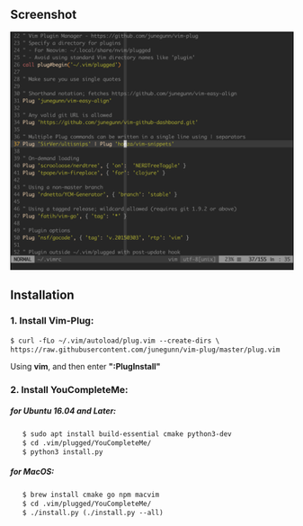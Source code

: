 ## Screenshot
![image](https://github.com/DylanCCWang/.vimrc/blob/master/Screenshot.png)

## Installation
### 1. Install Vim-Plug:
    $ curl -fLo ~/.vim/autoload/plug.vim --create-dirs \
    https://raw.githubusercontent.com/junegunn/vim-plug/master/plug.vim
    
Using **vim**, and then enter **":PlugInstall"**

### 2. Install YouCompleteMe:
   ##### for Ubuntu 16.04 and Later:
       $ sudo apt install build-essential cmake python3-dev
       $ cd .vim/plugged/YouCompleteMe/
       $ python3 install.py
   ##### for MacOS:
       $ brew install cmake go npm macvim
       $ cd .vim/plugged/YouCompleteMe/
       $ ./install.py (./install.py --all)
